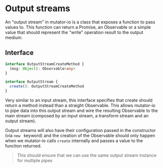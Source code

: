 # Output streams
An "output stream" in mutator-io is a class that exposes a function to pass values to. This function can return a Promise, an Observable or a simple value that should represent the "write" operation result to the output medium.

## Interface
```typescript
interface OutputStreamCreateMethod {
  (msg: Object): Observable<any>
}

interface OutputStream {
  create(): OutputStreamCreateMethod
}
```

Very similar to an input stream, this interface specifies that create should return a method instead than a straight Observable. This allows mutator-io to pipe data into this output stream and wire the resulting Observable to the main stream (composed by an input stream, a transform stream and an output stream).

Output streams will also have their configuration passed in the constructor (via `new ` keyword) and the creation of the Observable should only happen when we mutator-io calls `create` internally and passes a value to the function returned.

> This should ensure that we can use the same output stream instance for multiple pipes
